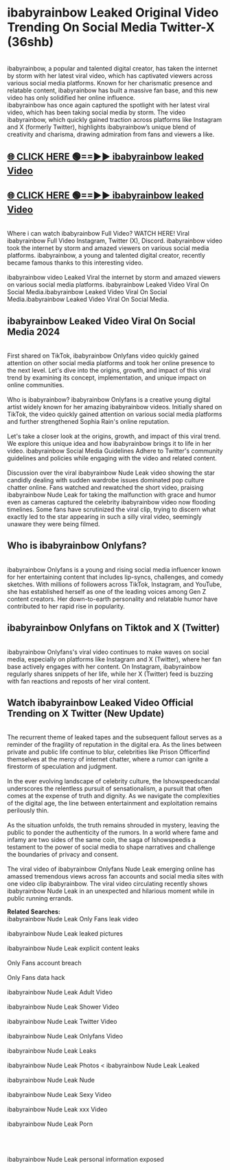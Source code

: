 # ibabyrainbow Leaked Original Video Trending On Social Media Twitter-X (36shb)

<br>
ibabyrainbow, a popular and talented digital creator, has taken the internet by storm with her latest viral video, which has captivated viewers across various social media platforms. Known for her charismatic presence and relatable content, ibabyrainbow has built a massive fan base, and this new video has only solidified her online influence.
<br>
ibabyrainbow has once again captured the spotlight with her latest viral video, which has been taking social media by storm. The video ibabyrainbow, which quickly gained traction across platforms like Instagram and X (formerly Twitter), highlights ibabyrainbow’s unique blend of creativity and charisma, drawing admiration from fans and viewers a like.
<br>

## [🌐 CLICK HERE 🟢==►►  ibabyrainbow leaked Video ](https://onlyclips.site?title=ibabyrainbow&ref=git)

## [🌐 CLICK HERE 🟢==►►  ibabyrainbow leaked Video ](https://onlyclips.site?title=ibabyrainbow&ref=git)



<br>
Where i can watch ibabyrainbow Full Video? WATCH HERE! Viral ibabyrainbow Full Video Instagram, Twitter (X), Discord. ibabyrainbow video took the internet by storm and amazed viewers on various social media platforms. ibabyrainbow, a young and talented digital creator, recently became famous thanks to this interesting video.
<br><br>
ibabyrainbow video Leaked Viral the internet by storm and amazed viewers on various social media platforms. ibabyrainbow Leaked Video Viral On Social Media.ibabyrainbow Leaked Video Viral On Social Media.ibabyrainbow Leaked Video Viral On Social Media.
<br>

<h2>ibabyrainbow Leaked Video Viral On Social Media 2024</h2>
<br>
First shared on TikTok, ibabyrainbow Onlyfans video quickly gained attention on other social media platforms and took her online presence to the next level. Let's dive into the origins, growth, and impact of this viral trend by examining its concept, implementation, and unique impact on online communities.
<br><br>
Who is ibabyrainbow? ibabyrainbow Onlyfans is a creative young digital artist widely known for her amazing ibabyrainbow videos. Initially shared on TikTok, the video quickly gained attention on various social media platforms and further strengthened Sophia Rain's online reputation.
<br><br>
Let's take a closer look at the origins, growth, and impact of this viral trend. We explore this unique idea and how ibabyrainbow brings it to life in her video. ibabyrainbow Social Media Guidelines Adhere to Twitter's community guidelines and policies while engaging with the video and related content.
<br><br>
Discussion over the viral ibabyrainbow Nude Leak video showing the star candidly dealing with sudden wardrobe issues dominated pop culture chatter online. Fans watched and rewatched the short video, praising ibabyrainbow Nude Leak for taking the malfunction with grace and humor even as cameras captured the celebrity ibabyrainbow video now flooding timelines. Some fans have scrutinized the viral clip, trying to discern what exactly led to the star appearing in such a silly viral video, seemingly unaware they were being filmed.
<br>

<h2>Who is ibabyrainbow Onlyfans?</h2>
<br>
ibabyrainbow Onlyfans is a young and rising social media influencer known for her entertaining content that includes lip-syncs, challenges, and comedy sketches. With millions of followers across TikTok, Instagram, and YouTube, she has established herself as one of the leading voices among Gen Z content creators. Her down-to-earth personality and relatable humor have contributed to her rapid rise in popularity.
<br>
<h2>ibabyrainbow Onlyfans on Tiktok and X (Twitter)</h2>
<br>
ibabyrainbow Onlyfans's viral video continues to make waves on social media, especially on platforms like Instagram and X (Twitter), where her fan base actively engages with her content. On Instagram, ibabyrainbow regularly shares snippets of her life, while her X (Twitter) feed is buzzing with fan reactions and reposts of her viral content.
<br>
<h2>Watch ibabyrainbow Leaked Video Official Trending on X Twitter (New Update)</h2>
<br>
The recurrent theme of leaked tapes and the subsequent fallout serves as a reminder of the fragility of reputation in the digital era. As the lines between private and public life continue to blur, celebrities like Prison Officerfind themselves at the mercy of internet chatter, where a rumor can ignite a firestorm of speculation and judgment.
<br><br>
In the ever evolving landscape of celebrity culture, the Ishowspeedscandal underscores the relentless pursuit of sensationalism, a pursuit that often comes at the expense of truth and dignity. As we navigate the complexities of the digital age, the line between entertainment and exploitation remains perilously thin.
<br><br>
As the situation unfolds, the truth remains shrouded in mystery, leaving the public to ponder the authenticity of the rumors. In a world where fame and infamy are two sides of the same coin, the saga of Ishowspeedis a testament to the power of social media to shape narratives and challenge the boundaries of privacy and consent.
<br><br>
The viral video of ibabyrainbow Onlyfans Nude Leak emerging online has amassed tremendous views across fan accounts and social media sites with one video clip ibabyrainbow. The viral video circulating recently shows ibabyrainbow Nude Leak in an unexpected and hilarious moment while in public running errands.
<br>

<strong>Related Searches:</strong>
<br>
ibabyrainbow Nude Leak Only Fans leak video
<br><br>
ibabyrainbow Nude Leak leaked pictures
<br><br>
ibabyrainbow Nude Leak explicit content leaks
<br><br>
Only Fans account breach
<br><br>
Only Fans data hack
<br><br>
ibabyrainbow Nude Leak Adult Video
<br><br>
ibabyrainbow Nude Leak Shower Video
<br><br>
ibabyrainbow Nude Leak Twitter Video
<br><br>
ibabyrainbow Nude Leak Onlyfans Video
<br><br>
ibabyrainbow Nude Leak Leaks
<br><br>
ibabyrainbow Nude Leak Photos
<
ibabyrainbow Nude Leak Leaked
<br><br>
ibabyrainbow Nude Leak Nude
<br><br>
ibabyrainbow Nude Leak Sexy Video
<br><br>
ibabyrainbow Nude Leak xxx Video
<br><br>
ibabyrainbow Nude Leak Porn
<br><br>

<br><br>
ibabyrainbow Nude Leak personal information exposed